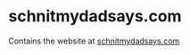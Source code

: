 schnitmydadsays.com
================

Contains the website at [schnitmydadsays.com](http://schnitmydadsays.com)